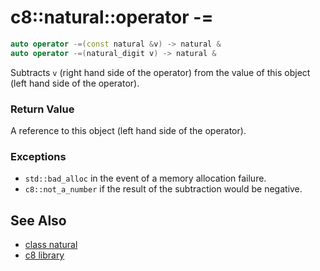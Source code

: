 # c8::natural::operator -= #

```cpp
auto operator -=(const natural &v) -> natural &
auto operator -=(natural_digit v) -> natural &
```

Subtracts `v` (right hand side of the operator) from the value of this object (left hand side of the operator).

### Return Value ###

A reference to this object (left hand side of the operator).

### Exceptions ###

* `std::bad_alloc` in the event of a memory allocation failure.
* `c8::not_a_number` if the result of the subtraction would be negative.

## See Also ##

* [class natural](c8_natural)
* [c8 library](c8)

